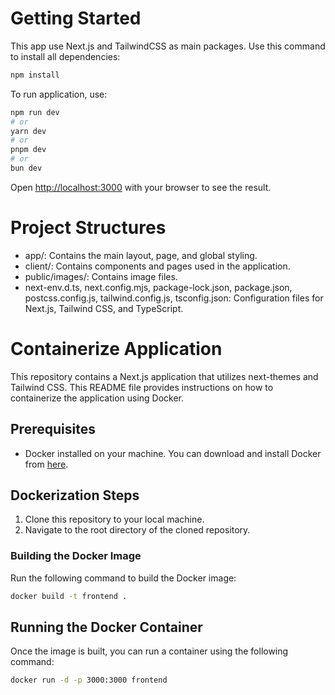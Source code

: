 # Getting Started

This app use Next.js and TailwindCSS as main packages. Use this command to install all dependencies:

```bash
npm install
```

To run application, use:

```bash
npm run dev
# or
yarn dev
# or
pnpm dev
# or
bun dev
```

Open [http://localhost:3000](http://localhost:3000) with your browser to see the result.

# Project Structures

- app/: Contains the main layout, page, and global styling.
- client/: Contains components and pages used in the application.
- public/images/: Contains image files.
- next-env.d.ts, next.config.mjs, package-lock.json, package.json, postcss.config.js, tailwind.config.js, tsconfig.json: Configuration files for Next.js, Tailwind CSS, and TypeScript.

# Containerize Application

This repository contains a Next.js application that utilizes next-themes and Tailwind CSS. This README file provides instructions on how to containerize the application using Docker.

## Prerequisites

- Docker installed on your machine. You can download and install Docker from [here](https://www.docker.com/get-started).

## Dockerization Steps

1. Clone this repository to your local machine.
2. Navigate to the root directory of the cloned repository.

### Building the Docker Image

Run the following command to build the Docker image:

```bash
docker build -t frontend .
```

## Running the Docker Container

Once the image is built, you can run a container using the following command:

```bash
docker run -d -p 3000:3000 frontend
```
